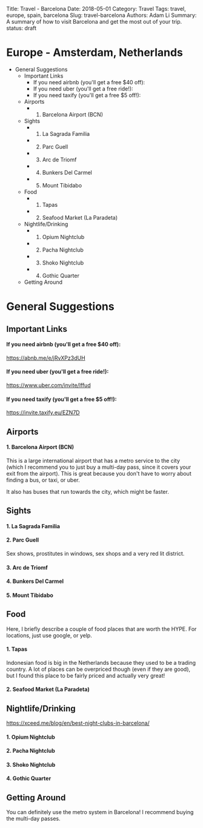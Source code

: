 Title: Travel - Barcelona
Date: 2018-05-01
Category: Travel
Tags: travel, europe, spain, barcelona
Slug: travel-barcelona
Authors: Adam Li
Summary: A summary of how to visit Barcelona and get the most out of your trip.
status: draft

# Europe - Amsterdam, Netherlands
<!-- MarkdownTOC -->

- General Suggestions
    - Important Links
        - If you need airbnb \(you'll get a free $40 off\):
        - If you need uber \(you'll get a free ride!\):
        - If you need taxify \(you'll get a free $5 off!\):
    - Airports
        - 1. Barcelona Airport \(BCN\)
    - Sights
        - 1. La Sagrada Familia
        - 2. Parc Guell
        - 3. Arc de Triomf
        - 4. Bunkers Del Carmel
        - 5. Mount Tibidabo
    - Food
        - 1. Tapas
        - 2. Seafood Market \(La Paradeta\)
    - Nightlife/Drinking
        - 1. Opium Nightclub
        - 2. Pacha Nightclub
        - 3. Shoko Nightclub
        - 4. Gothic Quarter
    - Getting Around

<!-- /MarkdownTOC -->

# General Suggestions

## Important Links
#### If you need airbnb (you'll get a free $40 off):
<a href="https://abnb.me/e/jRvXPz3dUH">https://abnb.me/e/jRvXPz3dUH</a>
#### If you need uber (you'll get a free ride!):
<a href="https://www.uber.com/invite/lffud">https://www.uber.com/invite/lffud</a>
#### If you need taxify (you'll get a free $5 off!):
<a href="https://invite.taxify.eu/EZN7D">https://invite.taxify.eu/EZN7D</a>

## Airports
#### 1. Barcelona Airport (BCN)
This is a large international airport that has a metro service to the city (which I recommend you to just buy a multi-day pass, since it covers your exit from the airport). This is great because you don't have to worry about finding a bus, or taxi, or uber.

It also has buses that run towards the city, which might be faster.

## Sights
#### 1. La Sagrada Familia


#### 2. Parc Guell
Sex shows, prostitutes in windows, sex shops and a very red lit district.

#### 3. Arc de Triomf

#### 4. Bunkers Del Carmel

#### 5. Mount Tibidabo


## Food
Here, I briefly describe a couple of food places that are worth the HYPE. For locations, just use google, or yelp.

#### 1. Tapas 
Indonesian food is big in the Netherlands because they used to be a trading country. A lot of places can be overpriced though (even if they are good), but I found this place to be fairly priced and actually very great!

#### 2. Seafood Market (La Paradeta)


## Nightlife/Drinking
https://xceed.me/blog/en/best-night-clubs-in-barcelona/

#### 1. Opium Nightclub

#### 2. Pacha Nightclub


#### 3. Shoko Nightclub

#### 4. Gothic Quarter

## Getting Around
You can definitely use the metro system in Barcelona! I recommend buying the multi-day passes. 
